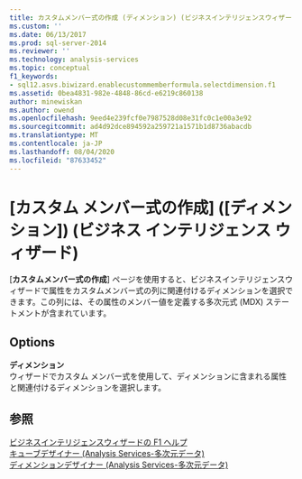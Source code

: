 ```yaml
---
title: カスタムメンバー式の作成 (ディメンション) (ビジネスインテリジェンスウィザード)Microsoft Docs
ms.custom: ''
ms.date: 06/13/2017
ms.prod: sql-server-2014
ms.reviewer: ''
ms.technology: analysis-services
ms.topic: conceptual
f1_keywords:
- sql12.asvs.biwizard.enablecustommemberformula.selectdimension.f1
ms.assetid: 0bea4831-982e-4848-86cd-e6219c860138
author: minewiskan
ms.author: owend
ms.openlocfilehash: 9eed4e239fcf0e7987528d08e31fc0c1e00a3e92
ms.sourcegitcommit: ad4d92dce894592a259721a1571b1d8736abacdb
ms.translationtype: MT
ms.contentlocale: ja-JP
ms.lasthandoff: 08/04/2020
ms.locfileid: "87633452"
---
```

# <a name="create-a-custom-member-formula-dimension-business-intelligence-wizard"></a>[カスタム メンバー式の作成] ([ディメンション]) (ビジネス インテリジェンス ウィザード)
  [**カスタムメンバー式の作成**] ページを使用すると、ビジネスインテリジェンスウィザードで属性をカスタムメンバー式の列に関連付けるディメンションを選択できます。この列には、その属性のメンバー値を定義する多次元式 (MDX) ステートメントが含まれています。  
  
## <a name="options"></a>Options  
 **ディメンション**  
 ウィザードでカスタム メンバー式を使用して、ディメンションに含まれる属性と関連付けるディメンションを選択します。  
  
## <a name="see-also"></a>参照  
 [ビジネスインテリジェンスウィザードの F1 ヘルプ](business-intelligence-wizard-f1-help.md)   
 [キューブデザイナー &#40;Analysis Services-多次元データ&#41;](cube-designer-analysis-services-multidimensional-data.md)   
 [ディメンションデザイナー &#40;Analysis Services-多次元データ&#41;](dimension-designer-analysis-services-multidimensional-data.md)  
  
  
